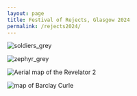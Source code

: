 ```yaml
---
layout: page
title: Festival of Rejects, Glasgow 2024
permalink: /rejects2024/
---
```



![soldiers_grey](https://github.com/rosedetivoli/rosedetivoli.github.io/assets/22683802/a2a85128-57ac-42cc-9366-892f0ab7b63a)

![zephyr_grey](https://github.com/rosedetivoli/rosedetivoli.github.io/assets/22683802/8beae952-4e94-4311-abda-09451518336c)

![Aerial map of the Revelator 2](https://github.com/rosedetivoli/rosedetivoli.github.io/assets/22683802/e4af673c-e3a4-46e0-a796-e335a8a0f2f6)

![map of Barclay Curle](https://github.com/rosedetivoli/rosedetivoli.github.io/assets/22683802/453d6e7f-513c-4136-ae18-729ea172fb06)





